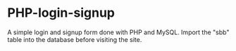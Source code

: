 # PHP-login-signup

A simple login and signup form done with PHP and MySQL. Import the "sbb" table into the database before visiting the site.
